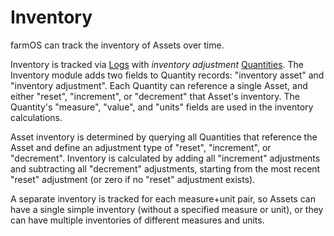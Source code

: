 # Inventory

farmOS can track the inventory of Assets over time.

Inventory is tracked via [Logs](/model/type/log) with *inventory adjustment*
[Quantities](/model/type/quantity). The Inventory module adds two fields to
Quantity records: "inventory asset" and "inventory adjustment". Each Quantity
can reference a single Asset, and either "reset", "increment", or "decrement"
that Asset's inventory. The Quantity's "measure", "value", and "units" fields
are used in the inventory calculations.

Asset inventory is determined by querying all Quantities that reference the
Asset and define an adjustment type of "reset", "increment", or "decrement".
Inventory is calculated by adding all "increment" adjustments and subtracting
all "decrement" adjustments, starting from the most recent "reset" adjustment
(or zero if no "reset" adjustment exists).

A separate inventory is tracked for each measure+unit pair, so Assets can have
a single simple inventory (without a specified measure or unit), or they can
have multiple inventories of different measures and units.
